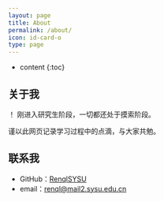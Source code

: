 ```yaml
---
layout: page
title: About
permalink: /about/
icon: id-card-o 
type: page
---
```


* content
{:toc}

## 关于我

！[](http://wx4.sinaimg.cn/mw690/006APL3qgy1foqq1bxdbvj31kw23u4qp.jpg)
刚进入研究生阶段，一切都还处于摸索阶段。

谨以此网页记录学习过程中的点滴，与大家共勉。


## 联系我

* GitHub：[RenqlSYSU](https://github.com/Novarizark)
* email：renql@mail2.sysu.edu.cn

